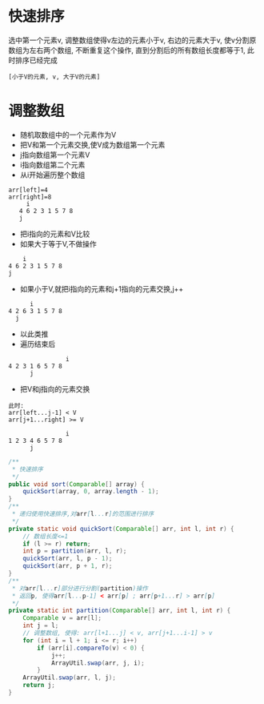 # 快速排序

选中第一个元素v, 调整数组使得v左边的元素小于v, 右边的元素大于v, 使v分割原数组为左右两个数组, 不断重复这个操作, 直到分割后的所有数组长度都等于1, 此时排序已经完成

```
[小于V的元素, v, 大于V的元素]
```

# 调整数组
- 随机取数组中的一个元素作为V
- 把V和第一个元素交换,使V成为数组第一个元素
- j指向数组第一个元素V
- i指向数组第二个元素
- 从i开始遍历整个数组
```
arr[left]=4
arr[right]=8
     i
   4 6 2 3 1 5 7 8
   j
```
- 把i指向的元素和V比较
- 如果大于等于V,不做操作
```
    i
4 6 2 3 1 5 7 8
j
```
- 如果小于V,就把i指向的元素和j+1指向的元素交换,j++
```
      i
4 2 6 3 1 5 7 8
  j
```
- 以此类推
- 遍历结束后
```
                i
4 2 3 1 6 5 7 8
      j
```
- 把V和j指向的元素交换
```
此时:
arr[left...j-1] < V
arr[j+1...right] >= V

                i
1 2 3 4 6 5 7 8
      j
```

```java
/**
 * 快速排序
 */
public void sort(Comparable[] array) {
    quickSort(array, 0, array.length - 1);
}
/**
 * 递归使用快速排序,对arr[l...r]的范围进行排序
 */
private static void quickSort(Comparable[] arr, int l, int r) {
    // 数组长度<=1
    if (l >= r) return;
    int p = partition(arr, l, r);
    quickSort(arr, l, p - 1);
    quickSort(arr, p + 1, r);
}
/**
 * 对arr[l...r]部分进行分割(partition)操作
 * 返回p, 使得arr[l...p-1] < arr[p] ; arr[p+1...r] > arr[p]
 */
private static int partition(Comparable[] arr, int l, int r) {
    Comparable v = arr[l];
    int j = l;
    // 调整数组, 使得: arr[l+1...j] < v, arr[j+1...i-1] > v
    for (int i = l + 1; i <= r; i++)
        if (arr[i].compareTo(v) < 0) {
            j++;
            ArrayUtil.swap(arr, j, i);
        }
    ArrayUtil.swap(arr, l, j);
    return j;
}
```
